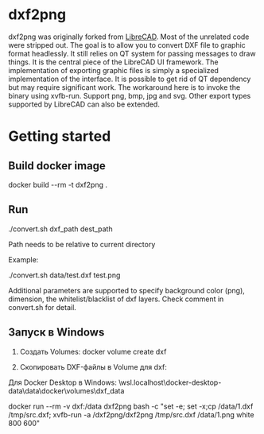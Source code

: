# dxf2png

dxf2png was originally forked from [LibreCAD](https://github.com/LibreCAD/LibreCAD). Most of the unrelated code were stripped out. The goal is to allow you to convert DXF file to graphic format headlessly. It still relies on QT system for passing messages to draw things. It is the central piece of the LibreCAD UI framework. The implementation of exporting graphic files is simply a specialized implementation of the interface. It is possible to get rid of QT dependency but may require significant work. The workaround here is to invoke the binary using xvfb-run. Support png, bmp, jpg and svg. Other export types supported by LibreCAD can also be extended.

# Getting started

## Build docker image

docker build --rm -t dxf2png .

## Run

./convert.sh dxf_path dest_path

Path needs to be relative to current directory

Example:

./convert.sh data/test.dxf test.png

Additional parameters are supported to specify background color (png), dimension, the whitelist/blacklist of dxf layers. Check comment in convert.sh for detail.

## Запуск в Windows

1. Создать Volumes:
docker volume create dxf

2. Скопировать DXF-файлы в Volume для dxf:

Для Docker Desktop в Windows:
\\wsl.localhost\docker-desktop-data\data\docker\volumes\dxf\_data

docker run --rm -v dxf:/data dxf2png bash -c "set -e; set -x;cp /data/1.dxf /tmp/src.dxf; xvfb-run -a /dxf2png/dxf2png /tmp/src.dxf /data/1.png white 800 600"
